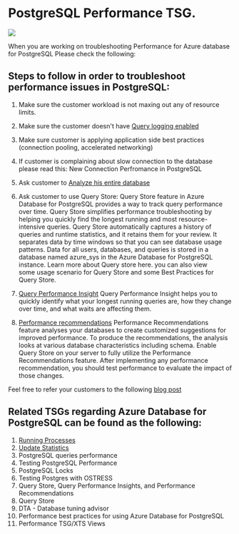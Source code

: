# PostgreSQL **Performance** TSG.
![](images\1.png)

When you are working on troubleshooting Performance for Azure database for PostgreSQL Please check the following:
## Steps to follow in order to troubleshoot performance issues in PostgreSQL:

1. Make sure the customer workload is not maxing out any of resource limits. 
2. Make sure the customer doesn't have [Query logging enabled](https://docs.microsoft.com/en-us/azure/postgresql/concepts-server-logs)
3. Make sure customer is applying application side best practices (connection pooling, accelerated networking)
4. If customer is complaining about slow connection to the database please read this:  New Connection Perfromance in PostgreSQL
5. Ask customer to [Analyze his entire database](https://www.postgresql.org/docs/9.1/sql-analyze.html) 
	
6. Ask customer to use Query Store:
	Query Store feature in Azure Database for PostgreSQL provides a way to track query performance over time. Query Store simplifies performance troubleshooting by helping you quickly find the longest running and most resource-intensive queries. Query Store automatically captures a history of queries and runtime statistics, and it retains them for your review. It separates data by time windows so that you can see database usage patterns. Data for all users, databases, and queries is stored in a database named azure_sys in the Azure Database for PostgreSQL instance.
	Learn more about Query store here.
	you can also view some usage scenario for Query Store and some Best Practices for Query Store.
	
7. [Query Performance Insight](https://docs.microsoft.com/en-us/azure/postgresql/concepts-query-performance-insight)
	Query Performance Insight helps you to quickly identify what your longest running queries are, how they change over time, and what waits are affecting them.
	
8. [Performance recommendations](https://docs.microsoft.com/en-us/azure/postgresql/concepts-performance-recommendations)
	Performance Recommendations feature analyses your databases to create customized suggestions for improved performance. To produce the recommendations, the analysis looks at various database characteristics including schema. Enable Query Store on your server to fully utilize the Performance Recommendations feature. After implementing any performance recommendation, you should test performance to evaluate the impact of those changes.


Feel free to refer your customers to the following [blog post](https://techcommunity.microsoft.com/t5/Azure-Database-for-PostgreSQL/Performance-Troubleshooting-Basics-on-Azure-Database-for/ba-p/819227)
	
## Related TSGs regarding Azure Database for PostgreSQL can be found as the following: 
1. [Running Processes](http://www.chrismiles.info/systemsadmin/databases/articles/viewing-current-postgresql-queries/)
2. [Update Statistics](https://www.postgresql.org/docs/9.1/sql-analyze.html)
3. PostgreSQL queries performance 
4. Testing PostgreSQL Performance
5. PostgreSQL Locks
6. Testing Postgres with OSTRESS
7. Query Store, Query Performance Insights, and Performance Recommendations
8. Query Store 
9. DTA - Database tuning advisor
10. Performance best practices for using Azure Database for PostgreSQL
11. Performance TSG/XTS Views
